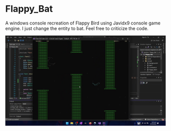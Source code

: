 # Flappy_Bat

A windows console recreation of Flappy Bird using Javidx9 console game engine. I just change the entity to bat. Feel free to criticize the code. 

![Flappy Bat game screenshot](images/playing.jpg)
